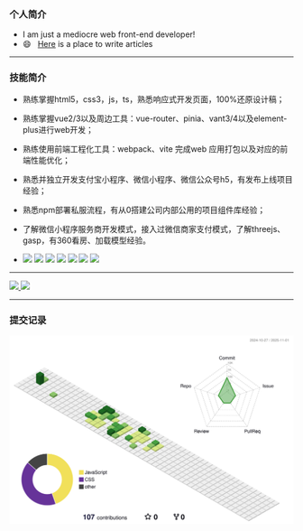 
### 个人简介
- I am just a mediocre  web front-end developer! 
- 😄 &nbsp; [Here](https://blog.csdn.net/qq_41990338) is a place to write articles
---

 
### 技能简介
- 熟练掌握html5，css3，js，ts，熟悉响应式开发页面，100%还原设计稿；
- 熟练掌握vue2/3以及周边工具：vue-router、pinia、vant3/4以及element-plus进行web开发；
- 熟练使用前端工程化工具：webpack、vite 完成web 应用打包以及对应的前端性能优化；
- 熟悉并独立开发支付宝小程序、微信小程序、微信公众号h5，有发布上线项目经验；
- 熟悉npm部署私服流程，有从0搭建公司内部公用的项目组件库经验；
- 了解微信小程序服务商开发模式，接入过微信商家支付模式，了解threejs、gasp，有360看房、加载模型经验。

- <p align="left">
  <code><img src="https://cdn.jsdelivr.net/gh/devicons/devicon/icons/typescript/typescript-original.svg" height="25"/></code>
  <code><img  src="https://cdn.jsdelivr.net/gh/devicons/devicon/icons/javascript/javascript-original.svg" height="25"/></code>
  <code><img src="https://cdn.jsdelivr.net/gh/devicons/devicon/icons/nodejs/nodejs-original.svg" height="25"/></code>
  <code><img src="https://cdn.jsdelivr.net/gh/devicons/devicon/icons/react/react-original.svg" height="25"/></code>
  <code><img src="https://cdn.jsdelivr.net/gh/devicons/devicon/icons/vuejs/vuejs-original.svg" height="25"/></code>
  <code><img src="https://cdn.jsdelivr.net/gh/devicons/devicon/icons/nuxtjs/nuxtjs-original.svg" height="25"/></code>
  <code><img src="https://cdn.jsdelivr.net/gh/devicons/devicon/icons/sass/sass-original.svg" height="25"/></code>
</p>

---
<div>
<a href="https://github.com/charles521">
  <img height="160" src="https://github-readme-stats.vercel.app/api?username=charles521&show_icons=true&theme=radical"/>
</a>

<a href="https://github.com/charles521">
  <img height="160" src="https://github-readme-stats.vercel.app/api/top-langs/?username=charles521&layout=compact&theme=Gradient&bg_color=30,ff758c,e4efe9&text_color=black&title_color=29323c"/>
</a>
</div>  

---
### 提交记录
![Personal 3D Metrics](./profile-3d-contrib/profile-green-animate.svg)




